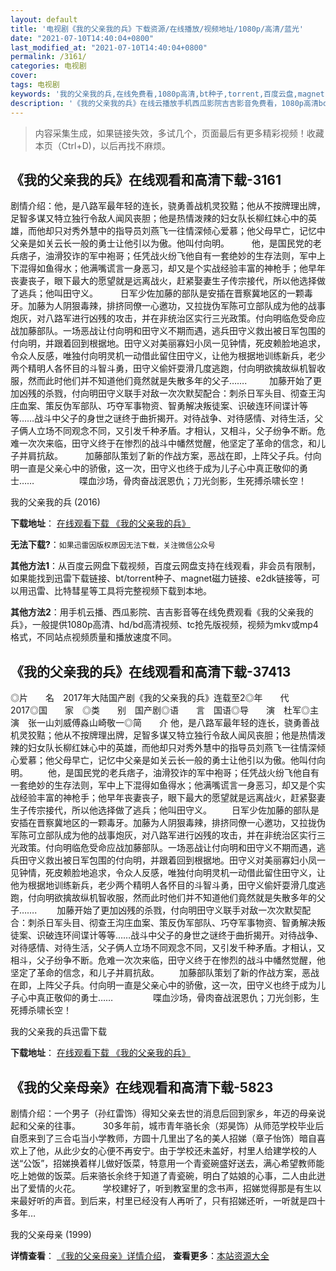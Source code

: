 ```yaml
---
layout: default
title: '电视剧《我的父亲我的兵》下载资源/在线播放/视频地址/1080p/高清/蓝光'
date: "2021-07-10T14:40:04+0800"
last_modified_at: "2021-07-10T14:40:04+0800"
permalink: /3161/
categories: 电视剧
cover:
tags: 电视剧
keywords: '我的父亲我的兵,在线免费看,1080p高清,bt种子,torrent,百度云盘,magnet,磁力链,迅雷下载资源'
description: '《我的父亲我的兵》在线云播放手机西瓜影院吉吉影音免费看，1080p高清bd/hd未删减完整版和tc抢先枪版，mkv/mp4格式，附带bt/torrent种子、magnet/磁力链、百度云盘、网盘资源迅雷下载链接'
---
```


>内容采集生成，如果链接失效，多试几个，页面最后有更多精彩视频！收藏本页（Ctrl+D)，以后再找不麻烦。


## 《我的父亲我的兵》在线观看和高清下载-3161

剧情介绍：他，是八路军最年轻的连长，骁勇善战机灵狡黠；他从不按牌理出牌，足智多谋又特立独行令敌人闻风丧胆；他是热情泼辣的妇女队长柳红妹心中的英雄，而他却只对秀外慧中的指导员刘燕飞一往情深倾心爱慕；他父母早亡，记忆中父亲是如关云长一般的勇士让他引以为傲。他叫付向明。  　　他，是国民党的老兵痞子，油滑狡诈的军中袍哥；任凭战火纷飞他自有一套绝妙的生存法则，军中上下混得如鱼得水；他满嘴谎言一身恶习，却又是个实战经验丰富的神枪手；他早年丧妻丧子，眼下最大的愿望就是远离战火，赶紧娶妻生子传宗接代，所以他选择做了逃兵；他叫田守义。  　　日军少佐加藤的部队是安插在晋察冀地区的一颗毒牙。加藤为人阴狠毒辣，排挤同僚一心邀功，又拉拢伪军陈可立部队成为他的战事炮灰，对八路军进行凶残的攻击，并在非统治区实行三光政策。付向明临危受命应战加藤部队。一场恶战让付向明和田守义不期而遇，逃兵田守义救出被日军包围的付向明，并跟着回到根据地。田守义对美丽寡妇小凤一见钟情，死皮赖脸地追求，令众人反感，唯独付向明灵机一动借此留住田守义，让他为根据地训练新兵，老少两个精明人各怀目的斗智斗勇，田守义偷奸耍滑几度逃跑，付向明欲擒故纵机智收服，然而此时他们并不知道他们竟然就是失散多年的父子…….  　　加藤开始了更加凶残的杀戮，付向明田守义联手对敌一次次默契配合：刺杀日军头目、彻查王沟庄血案、策反伪军部队、巧夺军事物资、智勇解决叛徒案、识破连环间谍计等等……战斗中父子的身世之谜终于曲折揭开。对待战争、对待感情、对待生活，父子俩人立场不同观念不同，又引发千种矛盾。才相认，又相斗，父子纷争不断。危难一次次来临，田守义终于在惨烈的战斗中幡然觉醒，他坚定了革命的信念，和儿子并肩抗敌。  　　加藤部队策划了新的作战方案，恶战在即，上阵父子兵。付向明一直是父亲心中的骄傲，这一次，田守义也终于成为儿子心中真正敬仰的勇士……  　　  　　喋血沙场，骨肉奋战泯恩仇；刀光剑影，生死搏杀啸长空！


我的父亲我的兵 (2016)

**下载地址**： [在线观看下载 《我的父亲我的兵》](https://www.btbtdy.me/btdy/dy12450.html) 


**无法下载?**：`如果迅雷因版权原因无法下载，关注微信公众号 `

**其他方法1**：从百度云网盘下载视频，百度云网盘支持在线观看，非会员有限制，如果能找到迅雷下载链接、bt/torrent种子、magnet磁力链接、e2dk链接等，可以用迅雷、比特彗星等工具将完整视频下载到本地。

**其他方法2**：用手机云播、西瓜影院、吉吉影音等在线免费观看《我的父亲我的兵》，一般提供1080p高清、hd/bd高清视频、tc抢先版视频，视频为mkv或mp4格式，不同站点视频质量和播放速度不同。


## 《我的父亲我的兵》在线观看和高清下载-37413

◎片　　名　2017年大陆国产剧《我的父亲我的兵》连载至2◎年　　代　2017◎国　　家　◎类　　别　国产剧◎语　　言　国语◎导　　演　杜军◎主　　演　张一山刘威傅淼山崎敬一◎简　　介 他，是八路军最年轻的连长，骁勇善战机灵狡黠；他从不按牌理出牌，足智多谋又特立独行令敌人闻风丧胆；他是热情泼辣的妇女队长柳红妹心中的英雄，而他却只对秀外慧中的指导员刘燕飞一往情深倾心爱慕；他父母早亡，记忆中父亲是如关云长一般的勇士让他引以为傲。他叫付向明。 　　他，是国民党的老兵痞子，油滑狡诈的军中袍哥；任凭战火纷飞他自有一套绝妙的生存法则，军中上下混得如鱼得水；他满嘴谎言一身恶习，却又是个实战经验丰富的神枪手；他早年丧妻丧子，眼下最大的愿望就是远离战火，赶紧娶妻生子传宗接代，所以他选择做了逃兵；他叫田守义。 　　日军少佐加藤的部队是安插在晋察冀地区的一颗毒牙。加藤为人阴狠毒辣，排挤同僚一心邀功，又拉拢伪军陈可立部队成为他的战事炮灰，对八路军进行凶残的攻击，并在非统治区实行三光政策。付向明临危受命应战加藤部队。一场恶战让付向明和田守义不期而遇，逃兵田守义救出被日军包围的付向明，并跟着回到根据地。田守义对美丽寡妇小凤一见钟情，死皮赖脸地追求，令众人反感，唯独付向明灵机一动借此留住田守义，让他为根据地训练新兵，老少两个精明人各怀目的斗智斗勇，田守义偷奸耍滑几度逃跑，付向明欲擒故纵机智收服，然而此时他们并不知道他们竟然就是失散多年的父子……. 　　加藤开始了更加凶残的杀戮，付向明田守义联手对敌一次次默契配合：刺杀日军头目、彻查王沟庄血案、策反伪军部队、巧夺军事物资、智勇解决叛徒案、识破连环间谍计等等……战斗中父子的身世之谜终于曲折揭开。对待战争、对待感情、对待生活，父子俩人立场不同观念不同，又引发千种矛盾。才相认，又相斗，父子纷争不断。危难一次次来临，田守义终于在惨烈的战斗中幡然觉醒，他坚定了革命的信念，和儿子并肩抗敌。 　　加藤部队策划了新的作战方案，恶战在即，上阵父子兵。付向明一直是父亲心中的骄傲，这一次，田守义也终于成为儿子心中真正敬仰的勇士…… 　　 　　喋血沙场，骨肉奋战泯恩仇；刀光剑影，生死搏杀啸长空！


我的父亲我的兵迅雷下载

**下载地址**： [在线观看下载 《我的父亲我的兵》](https://www.993dy.com//vod-detail-id-29518.html) 


## 《我的父亲母亲》在线观看和高清下载-5823

剧情介绍：一个男子（孙红雷饰）得知父亲去世的消息后回到家乡，年迈的母亲说起和父亲的往事。  　　30多年前，城市青年骆长余（郑昊饰）从师范学校毕业后自愿来到了三合屯当小学教师，方圆十几里出了名的美人招娣（章子怡饰）暗自喜欢上了他，从此少女的心便不再安宁。由于学校还未盖好，村里人给建学校的人送“公饭”，招娣换着样儿做好饭菜，特意用一个青瓷碗盛好送去，满心希望教师能吃上她做的饭菜。后来骆长余终于知道了青瓷碗，明白了姑娘的心事，二人由此迸出了爱情的火花。  　　学校建好了，听到教室里的念书声，招娣觉得那是有生以来最好听的声音。到后来，村里已经没有人再听了，只有招娣还听，一听就是四十多年…


我的父亲母亲 (1999)

**详情查看**： [《我的父亲母亲》详情介绍](/movie/5823/)， **查看更多**：[本站资源大全](/movie/t/all/)

